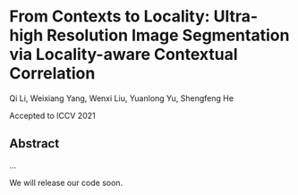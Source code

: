 # From Contexts to Locality: Ultra-high Resolution Image Segmentation via Locality-aware Contextual Correlation
Qi Li, Weixiang Yang, Wenxi Liu, Yuanlong Yu, Shengfeng He

Accepted to ICCV 2021
## Abstract
...

We will release our code soon.
